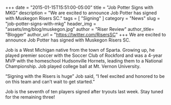+++
date        = "2015-01-15T15:51:00-05:00"
title       = "Job Potter Signs with MKG"
description = "We are excited to announce Job Potter has signed with Muskegon Risers SC."
tags        = [ "Signing" ]
category    = "News"
slug        = "job-potter-signs-with-mkg"
header_img	= "assets/img/blog/muskegon.jpg"
author		= "Riser Review"
author_title= "Blogger"
author_url	= "https://twitter.com/RisersSC"
+++
We are excited to announce Job Potter has signed with Muskegon Risers SC.

Job is a West Michigan native from the town of Sparta. Growing up, he played premier soccer with the Soccer Club of Rockford and was a 4-year MVP with the homeschool Hudsonville Hornets, leading them to a National Championship. Job played college ball at Mt. Vernon University.

“Signing with the Risers is huge” Job said, “I feel excited and honored to be on this team and can’t wait to get started.”

Job is the seventh of ten players signed after tryouts last week. Stay tuned for the remaining three!
